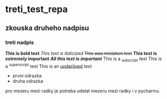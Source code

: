 # treti_test_repa
## zkouska druheho nadpisu
### treti nadpis
**This is bold text**
_This text is italicized_
~~This was mistaken text~~
**This text is _extremely_ important**
***All this text is important***
This is a <sub>subscript</sub> text
This is a <sup>superscript</sup> text
This is an <ins>underlined</ins> text
- prvni odrazka
- druha odrazka

pro mezeru mezi radky je potreba udelat mezeru mezi radky i v pycharmu